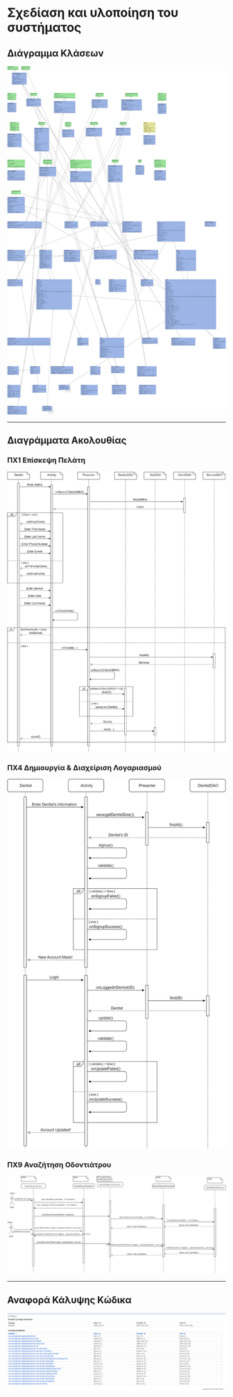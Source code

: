 # Σχεδίαση και υλοποίηση του συστήματος
## Διάγραμμα Κλάσεων
![](class_Diagram_e-Dentist.png)
___
## Διαγράμματα Ακολουθίας
### ΠΧ1 Επίσκεψη Πελάτη
![](uc1_sequence_diagram.png)
### ΠΧ4 Δημιουργία & Διαχείριση Λογαριασμού
![](uc4_sequence_diagram.png)
### ΠΧ9 Αναζήτηση Οδοντιάτρου
![](uc9_sequence_diagram.png)
___
## Αναφορά Κάλυψης Κώδικα
![](CoverageReport.png)